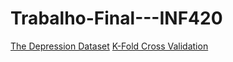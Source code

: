 # Trabalho-Final---INF420  

[The Depression Dataset](https://www.kaggle.com/datasets/arashnic/the-depression-dataset)
[K-Fold Cross Validation](https://machinelearningmastery.com/k-fold-cross-validation/)